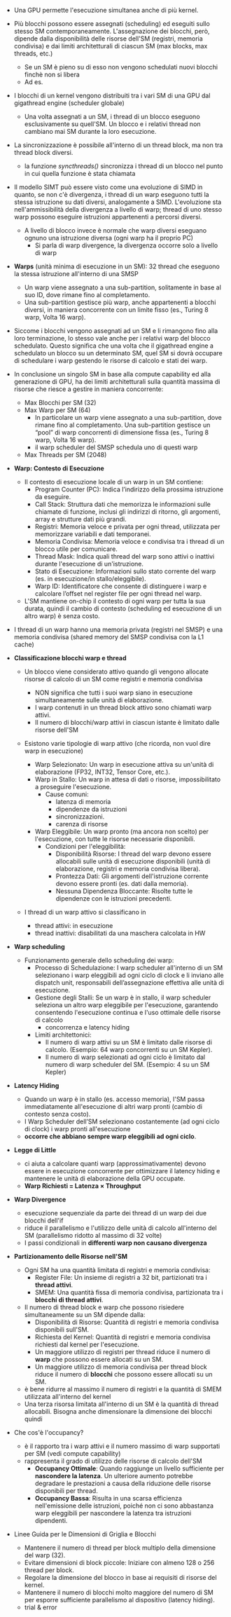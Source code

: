 - Una GPU permette l'esecuzione simultanea anche di più kernel.

- Più blocchi possono essere assegnati (scheduling) ed eseguiti sullo stesso SM contemporaneamente. L'assegnazione dei blocchi, però, dipende dalla disponibilità delle risorse dell'SM (registri, memoria condivisa) e dai limiti architetturali di ciascun SM (max blocks, max threads, etc.)
    - Se un SM è pieno su di esso non vengono schedulati nuovi blocchi finchè non si libera
    - Ad es. 

- I blocchi di un kernel vengono distribuiti tra i vari SM di una GPU dal gigathread engine (scheduler globale)
    - Una volta assegnati a un SM, i thread di un blocco eseguono esclusivamente su quell'SM. Un blocco e i relativi thread non cambiano mai SM durante la loro esecuzione. 

- La sincronizzazione è possibile all'interno di un thread block, ma non tra thread block diversi.
    - la funzione _syncthreads()_ sincronizza i thread di un blocco nel punto in cui quella funzione è stata chiamata

- Il modello SIMT può essere visto come una evoluzione di SIMD in quanto, se non c'è divergenza, i thread di un warp eseguono tutti la stessa istruzione su dati diversi, analogamente a SIMD. L'evoluzione sta nell'ammissibilità della divergenza a livello di warp; thread di uno stesso warp possono eseguire istruzioni appartenenti a percorsi diversi. 
    - A livello di blocco invece è normale che warp diversi eseguano ognuno una istruzione diversa (ogni warp ha il proprio PC)
        - Si parla di warp divergence, la divergenza occorre solo a livello di warp

- **Warps** (unità minima di esecuzione in un SM): 32 thread che eseguono la stessa istruzione all'interno di una SMSP
    - Un warp viene assegnato a una sub-partition, solitamente in base al suo ID, dove rimane fino al completamento.
    - Una sub-partition gestisce più warp, anche appartenenti a blocchi diversi, in maniera concorrente con un limite fisso (es., Turing 8 warp, Volta 16 warp).

- Siccome i blocchi vengono assegnati ad un SM e li rimangono fino alla loro terminazione, lo stesso vale anche per i relativi warp del blocco schedulato. Questo significa che una volta che il gigathread engine a schedulato un blocco su un determinato SM, quel SM si dovrà occupare di schedulare i warp gestendo le risorse di calcolo e stati dei warp.

- In conclusione un singolo SM in base alla compute capability ed alla generazione di GPU, ha dei limiti architetturali sulla quantità massima di risorse che riesce a gestire in maniera concorrente:
    - Max Blocchi per SM (32)
    - Max Warp per SM (64)
        - In particolare un warp viene assegnato a una sub-partition, dove rimane fino al completamento. Una sub-partition gestisce un “pool” di warp concorrenti di dimensione fissa (es., Turing 8 warp, Volta 16 warp).
        - il warp scheduler del SMSP schedula uno di questi warp
    - Max Threads per SM (2048)

- **Warp: Contesto di Esecuzione**
    - Il contesto di esecuzione locale di un warp in un SM contiene:
        - Program Counter (PC): Indica l’indirizzo della prossima istruzione da eseguire.
        - Call Stack: Struttura dati che memorizza le informazioni sulle chiamate di funzione, inclusi gli indirizzi di ritorno, gli argomenti, array e strutture dati più grandi.
        - Registri: Memoria veloce e privata per ogni thread, utilizzata per memorizzare variabili e dati temporanei.
        - Memoria Condivisa: Memoria veloce e condivisa tra i thread di un blocco utile per comunicare.
        - Thread Mask: Indica quali thread del warp sono attivi o inattivi durante l'esecuzione di un'istruzione.
        - Stato di Esecuzione: Informazioni sullo stato corrente del warp (es. in esecuzione/in stallo/eleggibile).
        - Warp ID: Identificatore che consente di distinguere i warp e calcolare l’offset nel register file per ogni thread nel warp.
    - L'SM mantiene on-chip il contesto di ogni warp per tutta la sua durata, quindi il cambio di contesto (scheduling ed esecuzione di un altro warp) è senza costo.

- I thread di un warp hanno una memoria privata (registri nel SMSP) e una memoria condivisa (shared memory del SMSP condivisa con la L1 cache)

- **Classificazione blocchi warp e thread**
    - Un blocco viene considerato attivo quando gli vengono allocate risorse di calcolo di un SM come registri e memoria condivisa
        - NON significa che tutti i suoi warp siano in esecuzione simultaneamente sulle unità di elaborazione.
        - I warp contenuti in un thread block attivo sono chiamati warp attivi.
        - Il numero di blocchi/warp attivi in ciascun istante è limitato dalle risorse dell'SM

    - Esistono varie tipologie di warp attivo (che ricorda, non vuol dire warp in esecuzione)
        - Warp Selezionato: Un warp in esecuzione attiva su un'unità di elaborazione (FP32, INT32, Tensor Core, etc.).
        - Warp in Stallo: Un warp in attesa di dati o risorse, impossibilitato a proseguire l'esecuzione.
            - Cause comuni:
                - latenza di memoria
                - dipendenze da istruzioni
                - sincronizzazioni.
                - carenza di risorse
        - Warp Eleggibile: Un warp pronto (ma ancora non scelto) per l'esecuzione, con tutte le risorse necessarie disponibili.
            - Condizioni per l'eleggibilità:
                - Disponibilità Risorse: I thread del warp devono essere allocabili sulle unità di esecuzione disponibili (unità di elaborazione, registri e memoria condivisa libera).
                - Prontezza Dati: Gli argomenti dell'istruzione corrente devono essere pronti (es. dati dalla memoria).
                - Nessuna Dipendenza Bloccante: Risolte tutte le dipendenze con le istruzioni precedenti.

    - I thread di un warp attivo si classificano in
        - thread attivi: in esecuzione
        - thread inattivi: disabilitati da una maschera calcolata in HW

- **Warp scheduling**
    - Funzionamento generale dello scheduling dei warp:
        - Processo di Schedulazione: I warp scheduler all'interno di un SM selezionano i warp eleggibili ad ogni ciclo di clock e li inviano alle dispatch unit, responsabili dell’assegnazione effettiva alle unità di esecuzione.
        - Gestione degli Stalli: Se un warp è in stallo, il warp scheduler seleziona un altro warp eleggibile per l'esecuzione, garantendo consentendo l'esecuzione continua e l'uso ottimale delle risorse di calcolo
            - concorrenza e latency hiding
        - Limiti architettonici:
            - Il numero di warp attivi su un SM è limitato dalle risorse di calcolo. (Esempio: 64 warp concorrenti su un SM Kepler).
            - Il numero di warp selezionati ad ogni ciclo è limitato dal numero di warp scheduler del SM. (Esempio: 4 su un SM Kepler)

- **Latency Hiding**
    - Quando un warp è in stallo (es. accesso memoria), l'SM passa immediatamente all'esecuzione di altri warp pronti (cambio di contesto senza costo).
    - I Warp Scheduler dell’SM selezionano costantemente (ad ogni ciclo di clock) i warp pronti all'esecuzione
    - **occorre che abbiano sempre warp eleggibili ad ogni ciclo**.

- **Legge di Little**
    - ci aiuta a calcolare quanti warp (approssimativamente) devono essere in esecuzione concorrente per ottimizzare il latency hiding e mantenere le unità di elaborazione della GPU occupate.
    - **Warp Richiesti = Latenza × Throughput**


- **Warp Divergence**
    - esecuzione sequenziale da parte dei thread di un warp dei due blocchi dell'if
    - riduce il parallelismo e l'utilizzo delle unità di calcolo all'interno del SM (parallelismo ridotto al massimo di 32 volte)
    - I passi condizionali in **differenti warp non causano divergenza**



- **Partizionamento delle Risorse nell'SM**
    - Ogni SM ha una quantità limitata di registri e memoria condivisa:
        - Register File: Un insieme di registri a 32 bit, partizionati tra i **thread attivi**.
        - SMEM: Una quantità fissa di memoria condivisa, partizionata tra i **blocchi di thread attivi**.
    - Il numero di thread block e warp che possono risiedere simultaneamente su un SM dipende dalla:
        - Disponibilità di Risorse: Quantità di registri e memoria condivisa disponibili sull'SM.
        - Richiesta del Kernel: Quantità di registri e memoria condivisa richiesti dal kernel per l'esecuzione.
        - Un maggiore utilizzo di registri per thread riduce il numero di **warp** che possono essere allocati su un SM.
        - Un maggiore utilizzo di memoria condivisa per thread block riduce il numero di **blocchi** che possono essere allocati su un SM.
    - è bene ridurre al massimo il numero di registri e la quantità di SMEM utilizzata all'interno del kernel
    - Una terza risorsa limitata all'interno di un SM è la quantità di thread allocabili. Bisogna anche dimensionare la dimensione dei blocchi quindi  

- Che cos'è l'occupancy?
    - è il rapporto tra i warp attivi e il numero massimo di warp supportati per SM (vedi compute capability)
    - rappresenta il grado di utilizzo delle risorse di calcolo dell'SM
        - **Occupancy Ottimale**: Quando raggiunge un livello sufficiente per **nascondere la latenza**. Un ulteriore aumento potrebbe degradare le prestazioni a causa della riduzione delle risorse disponibili per thread.
        - **Occupancy Bassa**: Risulta in una scarsa efficienza nell'emissione delle istruzioni, poiché non ci sono abbastanza warp eleggibili per nascondere la latenza tra istruzioni dipendenti.

- Linee Guida per le Dimensioni di Griglia e Blocchi
    - Mantenere il numero di thread per block multiplo della dimensione del warp (32).
    - Evitare dimensioni di block piccole: Iniziare con almeno 128 o 256 thread per block.
    - Regolare la dimensione del blocco in base ai requisiti di risorse del kernel.
    - Mantenere il numero di blocchi molto maggiore del numero di SM per esporre sufficiente parallelismo al dispositivo (latency hiding).
    - trial & error